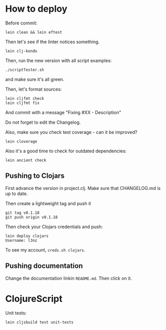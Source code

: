 # How to deploy

Before commit:

	lein clean && lein eftest

Then let's see if the linter notices something.

	lein clj-kondo

Then, run the  new version with all script examples:

	./scriptTester.sh

and make sure it's all green.

Then, let's format sources:

	lein cljfmt check
	lein cljfmt fix

And commit with a message "Fixing #XX - Description"

Do not forget to edit the Changelog.

Also, make sure you check test coverage - can it be improved?

	lein cloverage

Also it's a good time to check for outdated dependencies:

	lein ancient check


## Pushing to Clojars

First advance the version in project.clj. Make sure that CHANGELOG.md is up to date.

Then create a lightweight tag and push it

	git tag v0.1.18
 	git push origin v0.1.18


Then check your Clojars credentials and push:

	lein deploy clojars
	Username: l3nz
	

To see my account, `creds.sh clojars`.

## Pushing documentation

Change the documentation linkin `README.md`. Then click on it.


# ClojureScript

Unit tests:

	lein cljsbuild test unit-tests




